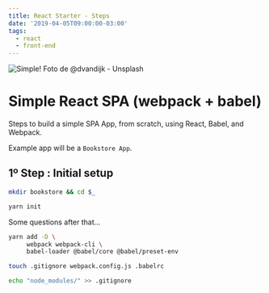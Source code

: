 ```yaml
---
title: React Starter - Steps
date: '2019-04-05T09:00:00-03:00'
tags:
  - react
  - front-end
---
```

![Simple! Foto de @dvandijk - Unsplash](https://source.unsplash.com/3LTht2nxd34/600x400)

# Simple React SPA (webpack + babel)

Steps to build a simple SPA App, from scratch, using React, Babel, and Webpack.

Example app will be a `Bookstore App`.

## 1º Step : Initial setup

```bash
mkdir bookstore && cd $_

yarn init
```

Some questions after that...

```bash
yarn add -D \ 
     webpack webpack-cli \ 
     babel-loader @babel/core @babel/preset-env

touch .gitignore webpack.config.js .babelrc

echo "node_modules/" >> .gitignore
```
